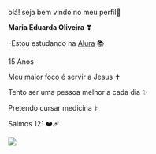 olá! seja bem vindo no meu perfil🥰

**Maria Eduarda Oliveira** ❣︎

-Estou estudando na [Alura](https://www.alura.com.br/) 📚

15 Anos

Meu maior foco é servir a Jesus ✝️

Tento ser uma pessoa melhor a cada dia ✨

Pretendo cursar medicina ⚕︎ 

Salmos 121 ❤️‍🩹

![](https://media1.tenor.com/m/D6P7ayaAqY0AAAAd/the-chosen-os-escolhidos.gif)
